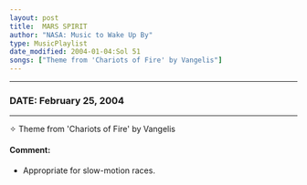 ```yaml
---
layout: post
title:  MARS SPIRIT
author: "NASA: Music to Wake Up By"
type: MusicPlaylist
date_modified: 2004-01-04:Sol 51
songs: ["Theme from 'Chariots of Fire' by Vangelis"]
---
```


----
### DATE: February 25, 2004
----
✧ Theme from 'Chariots of Fire' by Vangelis

#### Comment:
* Appropriate for slow-motion races.



<br/>
<center>
	<a target="_blank"
	   href="https://twitter.com/intent/tweet?hashtags=Space,NASA,Playlist,NASAWakeupCalls,SpaceProgram&text={{ page.author}}, '{{ page.songs.first }}' {{ page.title }}, {{ page.date | date: '%B %d, %Y' }}. {{ site.url }}{{ page.url }} @nasawakeupcalls">
	   <i class="fab fa-twitter" alt="Tweet this page" style="font-size: 1.3em;"></i>
	</a>
	&nbsp; 	<i class="fas fa-user-astronaut" style="font-size: 1.5em;"></i> &nbsp;
    <a type="amzn" search="'Theme from 'Chariots of Fire' by Vangelis'" category="popular music">
        <i class="fab fa-amazon" style="font-size: 1.3em;"></i>
    </a>
</center>
